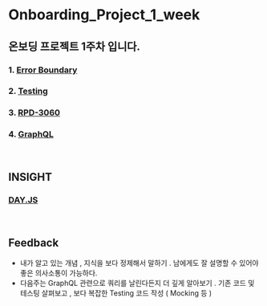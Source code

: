 # Onboarding_Project_1_week

## 온보딩 프로젝트 1주차 입니다.

### 1. [Error Boundary](https://github.com/yechanTW/Onboarding_Project/tree/main/ONBOARDING_PROJECT_1_WEEK/error_boundary)
### 2. [Testing](https://github.com/yechanTW/Onboarding_Project/tree/main/ONBOARDING_PROJECT_1_WEEK/testing)
### 3. [RPD-3060](https://github.com/twinnylab/taras-web/pull/173)
### 4. [GraphQL](https://github.com/yechanTW/Onboarding_Project/tree/main/ONBOARDING_PROJECT_1_WEEK/graphql)

</br>

## INSIGHT

### [DAY.JS](https://github.com/yechanTW/Onboarding_Project/tree/main/ONBOARDING_PROJECT_1_WEEK/dayjs)

</br>

## Feedback
- 내가 알고 있는 개념 , 지식을 보다 정제해서 말하기 . 남에게도 잘 설명할 수 있어야 좋은 의사소통이 가능하다.
- 다음주는 GraphQL 관련으로 쿼리를 날린다든지 더 깊게 알아보기 . 기존 코드 및 테스팅 살펴보고 , 보다 복잡한 Testing 코드 작성 ( Mocking 등 )
